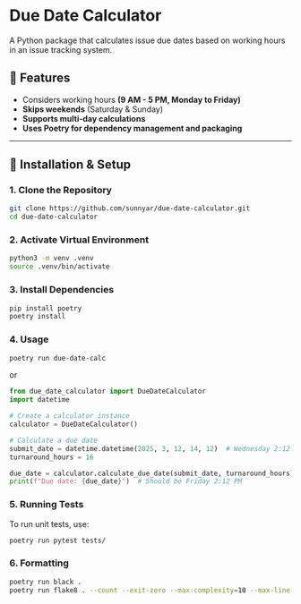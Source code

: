 # Due Date Calculator

A Python package that calculates issue due dates based on working hours in an issue tracking system.

## 📌 Features
- Considers working hours **(9 AM - 5 PM, Monday to Friday)**
- **Skips weekends** (Saturday & Sunday)
- **Supports multi-day calculations**
- **Uses Poetry for dependency management and packaging**

---

## 🚀 Installation & Setup

### **1. Clone the Repository**
```sh
git clone https://github.com/sunnyar/due-date-calculator.git
cd due-date-calculator
```

### **2. Activate Virtual Environment**
```sh
python3 -m venv .venv
source .venv/bin/activate
```

### **3. Install Dependencies**
```sh
pip install poetry
poetry install
```

### **4. Usage**
```sh
poetry run due-date-calc
```
or

```python
from due_date_calculator import DueDateCalculator
import datetime

# Create a calculator instance
calculator = DueDateCalculator()

# Calculate a due date
submit_date = datetime.datetime(2025, 3, 12, 14, 12)  # Wednesday 2:12 PM
turnaround_hours = 16

due_date = calculator.calculate_due_date(submit_date, turnaround_hours)
print(f"Due date: {due_date}")  # Should be Friday 2:12 PM
```

### **5. Running Tests**
To run unit tests, use:

```sh
poetry run pytest tests/
```

### **6. Formatting**
```sh
poetry run black .
poetry run flake8 . --count --exit-zero --max-complexity=10 --max-line-length=127 --statistics --exclude .venv
```